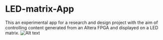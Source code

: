 # LED-matrix-App
This an experimental app for a research and design project with the aim of controlling content generated from an Altera FPGA and displayed on a LED matrix.
![Alt text](/relative/path/to/dsd.png?raw=true "Optional Title")
